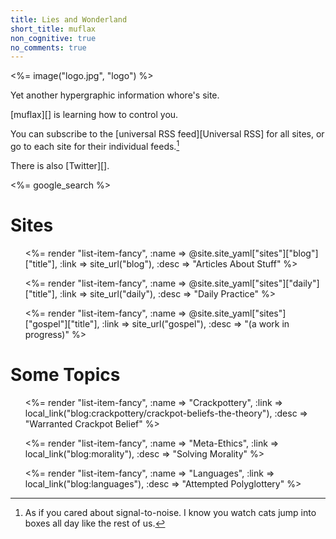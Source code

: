```yaml
---
title: Lies and Wonderland
short_title: muflax
non_cognitive: true
no_comments: true
---
```


<%= image("logo.jpg", "logo") %>

Yet another hypergraphic information whore's site.

[muflax][] is learning how to control you.

You can subscribe to the [universal RSS feed][Universal RSS] for all sites, or go to each site for their individual feeds.[^snr]

[^snr]: As if you cared about signal-to-noise. I know you watch cats jump into boxes all day like the rest of us.

There is also [Twitter][].

<%= google_search %>

# Sites

<ul class="fancy">

<%= render "list-item-fancy",
    :name => @site.site_yaml["sites"]["blog"]["title"],
    :link => site_url("blog"),
    :desc => "Articles About Stuff" %>

<%= render "list-item-fancy",
    :name => @site.site_yaml["sites"]["daily"]["title"],
    :link => site_url("daily"),
    :desc => "Daily Practice" %>

<%= render "list-item-fancy",
    :name => @site.site_yaml["sites"]["gospel"]["title"],
    :link => site_url("gospel"),
    :desc => "(a work in progress)" %>

</ul>

# Some Topics

<ul class="fancy">

<%= render "list-item-fancy",
    :name => "Crackpottery",
    :link => local_link("blog:crackpottery/crackpot-beliefs-the-theory"),
    :desc => "Warranted Crackpot Belief" %>

<%= render "list-item-fancy",
    :name => "Meta-Ethics",
    :link => local_link("blog:morality"),
    :desc => "Solving Morality" %>

<%= render "list-item-fancy",
    :name => "Languages",
    :link => local_link("blog:languages"),
    :desc => "Attempted Polyglottery" %>

    
</ul>
